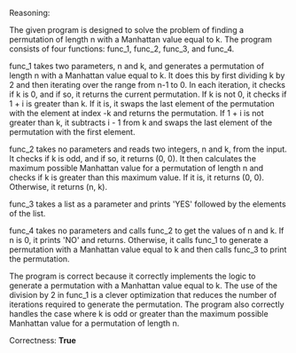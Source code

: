 Reasoning:

The given program is designed to solve the problem of finding a permutation of length n with a Manhattan value equal to k. The program consists of four functions: func_1, func_2, func_3, and func_4.

func_1 takes two parameters, n and k, and generates a permutation of length n with a Manhattan value equal to k. It does this by first dividing k by 2 and then iterating over the range from n-1 to 0. In each iteration, it checks if k is 0, and if so, it returns the current permutation. If k is not 0, it checks if 1 + i is greater than k. If it is, it swaps the last element of the permutation with the element at index -k and returns the permutation. If 1 + i is not greater than k, it subtracts i - 1 from k and swaps the last element of the permutation with the first element.

func_2 takes no parameters and reads two integers, n and k, from the input. It checks if k is odd, and if so, it returns (0, 0). It then calculates the maximum possible Manhattan value for a permutation of length n and checks if k is greater than this maximum value. If it is, it returns (0, 0). Otherwise, it returns (n, k).

func_3 takes a list as a parameter and prints 'YES' followed by the elements of the list.

func_4 takes no parameters and calls func_2 to get the values of n and k. If n is 0, it prints 'NO' and returns. Otherwise, it calls func_1 to generate a permutation with a Manhattan value equal to k and then calls func_3 to print the permutation.

The program is correct because it correctly implements the logic to generate a permutation with a Manhattan value equal to k. The use of the division by 2 in func_1 is a clever optimization that reduces the number of iterations required to generate the permutation. The program also correctly handles the case where k is odd or greater than the maximum possible Manhattan value for a permutation of length n.

Correctness: **True**